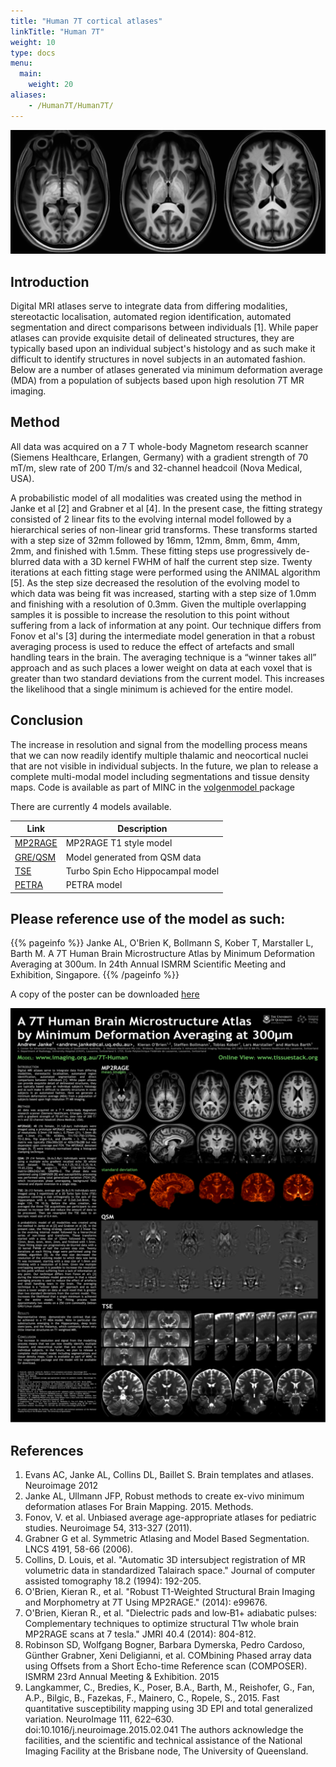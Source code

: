```yaml
---
title: "Human 7T cortical atlases"
linkTitle: "Human 7T"
weight: 10
type: docs
menu:
  main:
    weight: 20
aliases:
    - /Human7T/Human7T/
---
```


![Human-7t-preview.png](Human-7t-preview.png)

## Introduction
Digital MRI atlases serve to integrate data from differing modalities, stereotactic localisation, automated region identification, automated segmentation and direct comparisons between individuals [1]. While paper atlases can provide exquisite detail of delineated structures, they are typically based upon an individual subject's histology and as such make it difficult to identify structures in novel subjects in an automated fashion. Below are a number of atlases generated via minimum deformation average (MDA) from a population of subjects based upon high resolution 7T MR imaging.

## Method
All data was acquired on a 7 T whole-body Magnetom research scanner (Siemens Healthcare, Erlangen, Germany) with a gradient strength of 70 mT/m, slew rate of 200 T/m/s and 32-channel headcoil (Nova Medical, USA).

A probabilistic model of all modalities was created using the method in Janke et al [2] and Grabner et al [4]. In the present case, the fitting strategy consisted of 2 linear fits to the evolving internal model followed by a hierarchical series of non-linear grid transforms. These transforms started with a step size of 32mm followed by 16mm, 12mm, 8mm, 6mm, 4mm, 2mm, and finished with 1.5mm. These fitting steps use progressively de-blurred data with a 3D kernel FWHM of half the current step size. Twenty iterations at each fitting stage were performed using the ANIMAL algorithm [5]. As the step size decreased the resolution of the evolving model to which data was being fit was increased, starting with a step size of 1.0mm and finishing with a resolution of 0.3mm. Given the multiple overlapping samples it is possible to increase the resolution to this point without suffering from a lack of information at any point. Our technique differs from Fonov et al's [3] during the intermediate model generation in that a robust averaging process is used to reduce the effect of artefacts and small handling tears in the brain. The averaging technique is a “winner takes all” approach and as such places a lower weight on data at each voxel that is greater than two standard deviations from the current model. This increases the likelihood that a single minimum is achieved for the entire model.

## Conclusion
The increase in resolution and signal from the modelling process means that we can now readily identify multiple thalamic and neocortical nuclei that are not visible in individual subjects. In the future, we plan to release a complete multi-modal model including segmentations and tissue density maps. Code is available as part of MINC in the [volgenmodel <i class="fas fa-external-link-alt"></i>](https://github.com/andrewjanke/volgenmodel) package

There are currently 4 models available.

| Link               | Description                       |
|--------------------|-----------------------------------|
| [MP2RAGE](MP2RAGE) | MP2RAGE T1 style model            |
| [GRE/QSM](QSM)     | Model generated from QSM data     |
| [TSE](TSE)         | Turbo Spin Echo Hippocampal model |
| [PETRA](PETRA)     | PETRA model                       |

## Please reference use of the model as such:
{{% pageinfo %}}
Janke AL, O'Brien K, Bollmann S, Kober T, Marstaller L, Barth M. A 7T Human Brain Microstructure Atlas by Minimum Deformation Averaging at 300um. In 24th Annual ISMRM Scientific Meeting and Exhibition, Singapore.
{{% /pageinfo %}}

A copy of the poster can be downloaded [here <i class="fas fa-download"></i>](/uploads/Human7T/ISMRM2016-janke-et-al.pdf)

![poster-preview.png](poster-preview.png)


## References 

1. Evans AC, Janke AL, Collins DL, Baillet S. Brain templates and atlases. Neuroimage 2012
2. Janke AL, Ullmann JFP, Robust methods to create ex-vivo minimum deformation atlases For Brain Mapping. 2015. Methods.
3. Fonov, V. et al. Unbiased average age-appropriate atlases for pediatric studies. Neuroimage 54, 313-327 (2011).
4. Grabner G et al. Symmetric Atlasing and Model Based Segmentation. LNCS 4191, 58-66 (2006).
5. Collins, D. Louis, et al. "Automatic 3D intersubject registration of MR volumetric data in standardized Talairach space." Journal of computer assisted tomography 18.2 (1994): 192-205.
6. O'Brien, Kieran R., et al. "Robust T1-Weighted Structural Brain Imaging and Morphometry at 7T Using MP2RAGE." (2014): e99676.
7. O'Brien, Kieran R., et al. "Dielectric pads and low‐B1+ adiabatic pulses: Complementary techniques to optimize structural T1w whole brain MP2RAGE scans at 7 tesla." JMRI 40.4 (2014): 804-812.
8. Robinson SD, Wolfgang Bogner, Barbara Dymerska, Pedro Cardoso, Günther Grabner, Xeni Deligianni, et al. COMbining Phased array data using Offsets from a Short Echo-time Reference scan (COMPOSER). ISMRM 23rd Annual Meeting & Exhibition. 2015
9. Langkammer, C., Bredies, K., Poser, B.A., Barth, M., Reishofer, G., Fan, A.P., Bilgic, B., Fazekas, F., Mainero, C., Ropele, S., 2015. Fast quantitative susceptibility mapping using 3D EPI and total generalized variation. NeuroImage 111, 622–630. doi:10.1016/j.neuroimage.2015.02.041
The authors acknowledge the facilities, and the scientific and technical assistance of the National Imaging Facility at the Brisbane node, The University of Queensland.